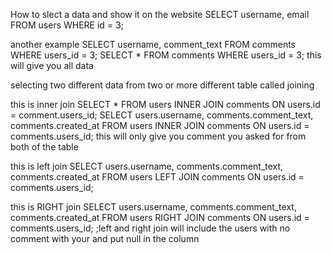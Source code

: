 How to slect a data and show it on the website
SELECT username, email FROM users WHERE id = 3;

another example
SELECT username, comment_text FROM comments WHERE users_id = 3;
SELECT * FROM comments WHERE users_id = 3; this will give you all data

selecting two different data from two or more different table called joining

this is inner join
SELECT * FROM users INNER JOIN comments ON users.id = comment.users_id;
SELECT users.username, comments.comment_text, comments.created_at FROM users INNER JOIN comments ON users.id = comments.users_id; this will only give you comment you asked for from both of the table

this is left join
SELECT users.username, comments.comment_text, comments.created_at FROM users LEFT JOIN comments ON users.id = comments.users_id;

this is RIGHT join
SELECT users.username, comments.comment_text, comments.created_at FROM users RIGHT JOIN comments ON users.id = comments.users_id; ;left and right join will include the users with no comment with your and put null in the column